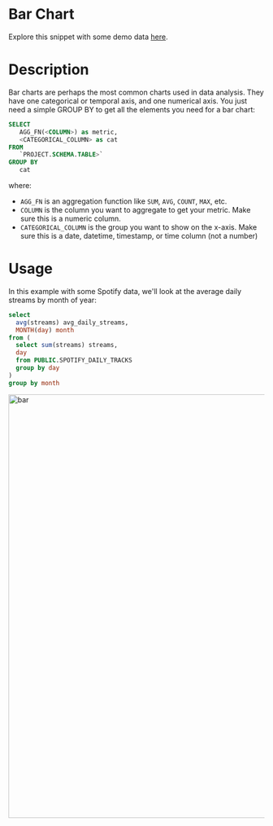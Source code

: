 # Bar Chart
Explore this snippet with some demo data [here](https://count.co/n/CmSsFFvSJfz?vm=e).

# Description
Bar charts are perhaps the most common charts used in data analysis. They have one categorical or temporal axis, and one numerical axis. 
You just need a simple GROUP BY to get all the elements you need for a bar chart: 

```sql
SELECT 
   AGG_FN(<COLUMN>) as metric,
   <CATEGORICAL_COLUMN> as cat
FROM 
   `PROJECT.SCHEMA.TABLE>`
GROUP BY
   cat
```
where: 
- `AGG_FN` is an aggregation function like `SUM`, `AVG`, `COUNT`, `MAX`, etc.
- `COLUMN` is the column you want to aggregate to get your metric. Make sure this is a numeric column.
- `CATEGORICAL_COLUMN` is the group you want to show on the x-axis. Make sure this is a date, datetime, timestamp, or time column (not a number)

# Usage

In this example with some Spotify data, we'll look at the average daily streams by month of year:

```sql
select
  avg(streams) avg_daily_streams,
  MONTH(day) month
from (
  select sum(streams) streams, 
  day 
  from PUBLIC.SPOTIFY_DAILY_TRACKS
  group by day
)
group by month
```
<img width="832" alt="bar" src="https://user-images.githubusercontent.com/42146708/124851863-31c45a80-df58-11eb-91ae-3f5961f844f8.png">

